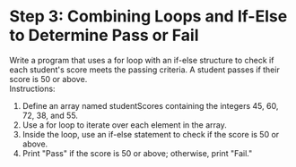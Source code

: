 # Step 3: Combining Loops and If-Else to Determine Pass or Fail
Write a program that uses a for loop with an if-else structure to check if each student's score meets the passing criteria. A student passes if their score is 50 or above. <br>
Instructions:
1. Define an array named studentScores containing the integers 45, 60, 72, 38, and 55.
2. Use a for loop to iterate over each element in the array.
3. Inside the loop, use an if-else statement to check if the score is 50 or above.
4. Print "Pass" if the score is 50 or above; otherwise, print "Fail."
